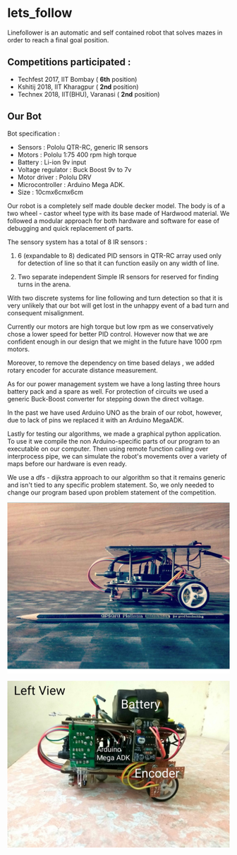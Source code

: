 # lets_follow

Linefollower is an automatic and self contained robot that solves mazes in order to reach a final goal position.

## Competitions participated :
-	Techfest 2017, IIT Bombay ( **6th** position)
-	Kshitij 2018, IIT Kharagpur ( **2nd** position)
-	Technex 2018, IIT(BHU), Varanasi ( **2nd** position)

## Our Bot
Bot specification :

- Sensors : Pololu QTR-RC, generic IR sensors
- Motors : Pololu 1:75  400 rpm high torque
- Battery : Li-ion 9v input
- Voltage regulator : Buck Boost 9v to 7v
- Motor driver : Pololu DRV
- Microcontroller : Arduino Mega ADK.
- Size : 10cmx6cmx6cm

Our robot is a completely self made double decker model. The body is of a two wheel - castor wheel type with its base made of Hardwood material. We followed a modular approach for both hardware and software for ease of debugging and quick replacement of parts. 

The sensory system has a total of 8 IR sensors :

1.  6 (expandable to 8) dedicated PID sensors in QTR-RC array used only for detection of line so that it can function easily on any width of line.

2. Two separate independent Simple IR sensors for reserved for finding turns in the arena.

With two discrete systems for line following and turn detection so that it is very unlikely that our bot will get lost in the unhappy event of a bad turn and consequent misalignment.

Currently our motors are high torque but low rpm as we conservatively chose a lower speed for better PID control. However now that we are confident enough in our design that we might in the future have 1000 rpm motors.

Moreover, to remove the dependency on time based delays , we added rotary encoder for accurate distance measurement.

As for our power management system we have a long lasting three hours battery pack and a spare as well. For protection of circuits we used a generic Buck-Boost converter for stepping down the direct voltage.

In the past we have used Arduino UNO as the brain of our robot, however, due to lack of pins we replaced it with an Arduino MegaADK. 

Lastly for testing our algorithms, we made a graphical python application. To use it we compile the non Arduino-specific parts of our program to an executable on our computer. Then using remote function calling over interprocess pipe, we can simulate the robot's movements over a variety of maps before our hardware is even ready. 

We use a dfs - dijkstra approach to our algorithm so that it remains generic and isn't tied to any specific problem statement. So, we only needed to change our program based upon problem statement of the competition.

![Robot image](img/rob.jpg)

![Robot image](img/robb.jpg)

